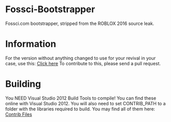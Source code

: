 # Fossci-Bootstrapper
 Fossci.com bootstrapper, stripped from the ROBLOX 2016 source leak.

# Information
For the version without anything changed to use for your revival in your case, use this: [Click here](https://github.com/Aeplexi/Fossci-Bootstrapper/tree/2ab1c16f7cd97bd5c1a81c585a201c4656eca9d9)
To contribute to this, please send a pull request.

# Building
You NEED Visual Studio 2012 Build Tools to compile!
You can find these online with Visual Studio 2012.
You will also need to set CONTRIB_PATH to a folder with the libraries required to build. You may find all of them here: [Contrib Files](https://archive.roblonium.com/Client/Contrib2.7z)
